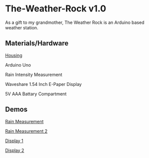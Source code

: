 # The-Weather-Rock v1.0
As a gift to my grandmother, The Weather Rock is an Arduino based weather station.

## Materials/Hardware
[Housing](https://www.amazon.com/gp/product/B07C97HXX8/ref=ppx_yo_dt_b_asin_title_o01_s00?ie=UTF8&psc=1)

Arduino Uno

Rain Intensity Measurement

Waveshare 1.54 Inch E-Paper Display

5V AAA Battary Compartment


## Demos
[Rain Measurement](https://www.youtube.com/watch?v=nyFkCpdZvac)

[Rain Measurement 2](https://www.youtube.com/watch?v=YlIH1ti4Vy0)

[Display 1](https://www.youtube.com/watch?v=OPaCF-XJhqc)

[Display 2](//https://www.youtube.com/watch?v=UBEhod2wxvE)

